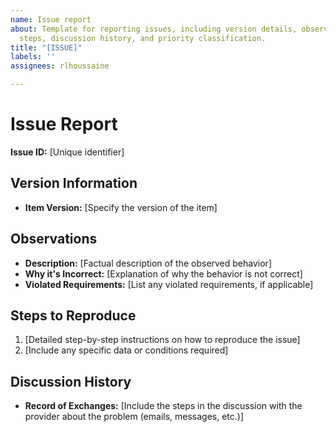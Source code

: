 ```yaml
---
name: Issue report
about: Template for reporting issues, including version details, observations, reproduction
  steps, discussion history, and priority classification.
title: "[ISSUE]"
labels: ''
assignees: rlhoussaine

---
```


# Issue Report

**Issue ID:** [Unique identifier]

## Version Information
- **Item Version:** [Specify the version of the item]

## Observations
- **Description:** [Factual description of the observed behavior]
- **Why it's Incorrect:** [Explanation of why the behavior is not correct]
- **Violated Requirements:** [List any violated requirements, if applicable]

## Steps to Reproduce
1. [Detailed step-by-step instructions on how to reproduce the issue]
2. [Include any specific data or conditions required]

## Discussion History
- **Record of Exchanges:** [Include the steps in the discussion with the provider about the problem (emails, messages, etc.)]

